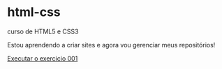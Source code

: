 # html-css
 
 curso de HTML5 e CSS3

Estou aprendendo a criar sites e agora vou gerenciar meus repositórios!

 <a href="https://gustavocarvalhorodrigues.github.io/html-css/modulo-1/exercicios/ex001/index.html">Executar o exercicio 001</a>
